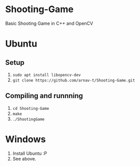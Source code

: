 # Shooting-Game
Basic Shooting Game in C++ and OpenCV
# Ubuntu
## Setup
1. `sudo apt install libopencv-dev`
2. `git clone https://github.com/arnav-t/Shooting-Game.git`
## Compiling and runnning
1. `cd Shooting-Game`
2. `make`
3. `./ShootingGame`
# Windows
1. Install Ubuntu :P
2. See above. 
